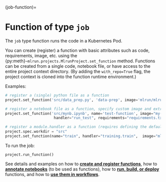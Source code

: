 (job-function)=
# Function of type `job`

The `job` type function runs the code in a Kubernetes Pod.

You can create (register) a function with basic attributes such as code, requirements, image, etc. using the 
{py:meth}`~mlrun.projects.MlrunProject.set_function` method.
Functions can be created from a single code, notebook file, or have access to the entire project context directory. (By adding the `with_repo=True` flag, the project context is cloned into the function runtime environment.) 

Examples:


```python
# register a (single) python file as a function
project.set_function('src/data_prep.py', 'data-prep', image='mlrun/mlrun', handler='prep', kind="job")

# register a notebook file as a function, specify custom image and extra requirements 
project.set_function('src/mynb.ipynb', name='test-function', image="my-org/my-image",
                      handler="run_test", requirements="requirements.txt", kind="job")

# register a module.handler as a function (requires defining the default sources/work dir, if it's not root)
project.spec.workdir = "src"
project.set_function(name="train", handler="training.train",  image="mlrun/mlrun", kind="job", with_repo=True)
```

To run the job:

`project.run_function()`

See details and examples on how to [**create and register functions**](../runtimes/create-and-use-functions.html), 
how to [**annotate notebooks**](../runtimes/mlrun_code_annotations.html) (to be used as functions), how to [**run, build, or deploy**](./run-build-deploy.html) functions, and how to [**use them in workflows**](./build-run-workflows-pipelines.html). 